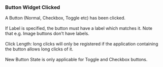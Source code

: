 ### Button Widget Clicked

A Button (Normal, Checkbox, Toggle etc) has been clicked.\
\
If Label is specified, the button must have a label which matches it.
Note that e.g. Image buttons don\'t have labels.\
\
Click Length: long clicks will only be registered if the application
containing the button allows long clicks of it.\
\
New Button State is only applicable for Toggle and Checkbox buttons.
